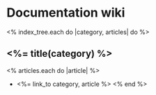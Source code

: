 # Documentation wiki

<% index_tree.each do |category, articles| do %>
## <%= title(category) %>
<% articles.each do |article| %>
* <%= link_to category, article %>
<% end %>
